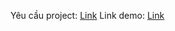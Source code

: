 Yêu cầu project: [Link](https://itest.com.vn/lects/webappdev/mockproj/magic-post.htm) 
Link demo: [Link](https://drive.google.com/drive/folders/1khHGYmLHIh8pEDeVcKNDwc46_0vmzOj_?fbclid=IwAR3sIrLJa6jhgKrl-zKRKHJMBz13BXSvBudnQuB18sD_oxTEcacugxHhdnc)
